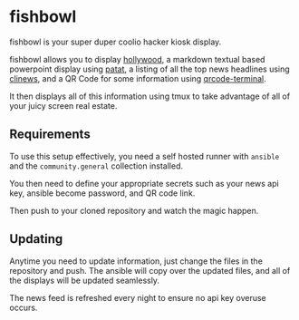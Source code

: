 # fishbowl

fishbowl is your super duper coolio hacker kiosk display.

fishbowl allows you to display [hollywood](https://github.com/dustinkirkland/hollywood), a markdown textual based powerpoint display using [patat](https://github.com/jaspervdj/patat), a listing of all the top news headlines using [clinews](https://github.com/shogunpurple/clinews), and a QR Code for some information using [qrcode-terminal](https://github.com/gtanner/qrcode-terminal).

It then displays all of this information using tmux to take advantage of all of your juicy screen real estate.

## Requirements

To use this setup effectively, you need a self hosted runner with ```ansible``` and the ```community.general``` collection installed.

You then need to define your appropriate secrets such as your news api key, ansible become password, and QR code link.

Then push to your cloned repository and watch the magic happen.

## Updating

Anytime you need to update information, just change the files in the repository and push.  The ansible will copy over the updated files, and all of the displays will be updated seamlessly.

The news feed is refreshed every night to ensure no api key overuse occurs.
